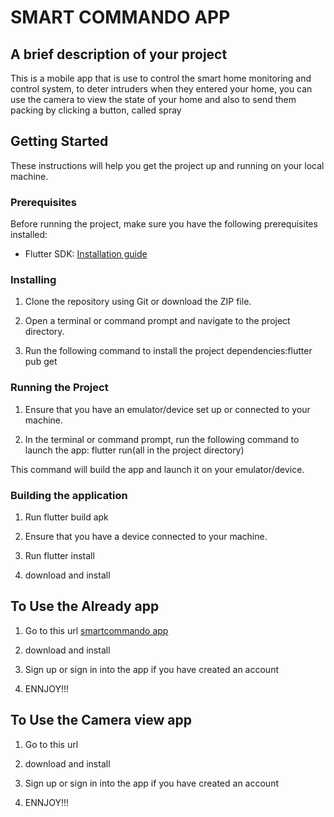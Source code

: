 # SMART COMMANDO APP

## A brief description of your project

This is a mobile app that is use to control the smart home monitoring and control system, to deter intruders when they entered your home, you can use the camera to view the state of your home and also to send them packing by clicking a button, called spray

## Getting Started

These instructions will help you get the project up and running on your local machine.

### Prerequisites

Before running the project, make sure you have the following prerequisites installed:

- Flutter SDK: [Installation guide](https://flutter.dev/docs/get-started/install)

### Installing

1. Clone the repository using Git or download the ZIP file.

2. Open a terminal or command prompt and navigate to the project directory.

3. Run the following command to install the project dependencies:flutter pub get

### Running the Project

1. Ensure that you have an emulator/device set up or connected to your machine.

2. In the terminal or command prompt, run the following command to launch the app: flutter run(all in the project directory)

This command will build the app and launch it on your emulator/device.

### Building the application

1. Run flutter build apk

2. Ensure that you have a device connected to your machine.

3. Run flutter install

4. download and install

## To Use the Already app

1. Go to this url [smartcommando app](https://flutter.dev/docs/get-started/install)

2. download and install

3. Sign up or sign in into the app if you have created an account

4. ENNJOY!!!

## To Use the Camera view app

1. Go to this url

2. download and install

3. Sign up or sign in into the app if you have created an account

4. ENNJOY!!!

<!-- ## Acknowledgments

If there are any acknowledgments or credits you'd like to give, include them here. -->
